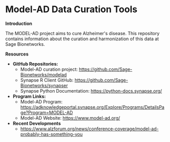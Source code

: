 # Model-AD Data Curation Tools

**Introduction**

The MODEL-AD project aims to cure Alzheimer's disease. This repository contains information about the curation and harmonization of this data at Sage Bionetworks.

**Resources**
* **GitHub Repositories:**
	+ Model-AD curation project: https://github.com/Sage-Bionetworks/modelad
	- Synapse R Client GitHub: https://github.com/Sage-Bionetworks/synapser
	- Synapse Python Documentation: https://python-docs.synapse.org/
* **Program Links:**
	+ Model-AD Program: https://adknowledgeportal.synapse.org/Explore/Programs/DetailsPage?Program=MODEL-AD
	+ Model-AD Website: https://www.model-ad.org/
* **Recent Developments**
	+ https://www.alzforum.org/news/conference-coverage/model-ad-probably-has-something-you
